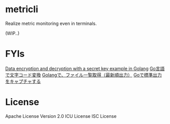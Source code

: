 # metricli

Realize metric monitoring even in terminals.

(WIP..)

# FYIs

[Data encryption and decryption with a secret key example in Golang](http://www.inanzzz.com/index.php/post/f3pe/data-encryption-and-decryption-with-a-secret-key-in-golang)
[Go言語で文字コード変換](https://qiita.com/uchiko/items/1810ddacd23fd4d3c934)
[Golangで、ファイル一覧取得（最新順出力）](https://qiita.com/shinofara/items/e5e78e6864a60dc851a6)
[Goで標準出力をキャプチャする](https://journal.lampetty.net/entry/capturing-stdout-in-golang)

# License

Apache License Version 2.0
ICU License
ISC License

